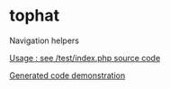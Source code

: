 # tophat
Navigation helpers

[Usage : see /test/index.php source code](https://github.com/ldbglobe/tophat/blob/master/test/index.php)

[Generated code demonstration](https://ldbglobe.github.io/tophat/docs/demo)
